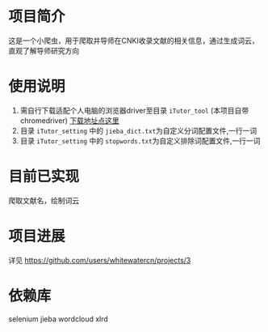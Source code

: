 # 项目简介

这是一个小爬虫，用于爬取并导师在CNKI收录文献的相关信息，通过生成词云，直观了解导师研究方向

# 使用说明

1. 需自行下载适配个人电脑的浏览器driver至目录 `iTutor_tool` (本项目自带chromedriver) [下载地址点这里](https://www.selenium.dev/zh-cn/documentation/webdriver/getting_started/install_drivers/)
2. 目录 `iTutor_setting` 中的 `jieba_dict.txt`为自定义分词配置文件,一行一词
3. 目录 `iTutor_setting` 中的 `stopwords.txt`为自定义排除词配置文件,一行一词

# 目前已实现

爬取文献名，绘制词云

# 项目进展
详见 https://github.com/users/whitewatercn/projects/3

# 依赖库
selenium
jieba
wordcloud
xlrd
